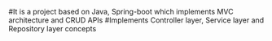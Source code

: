 #It is a project based on Java, Spring-boot which implements MVC architecture and CRUD APIs
#Implements Controller layer, Service layer and Repository layer concepts
